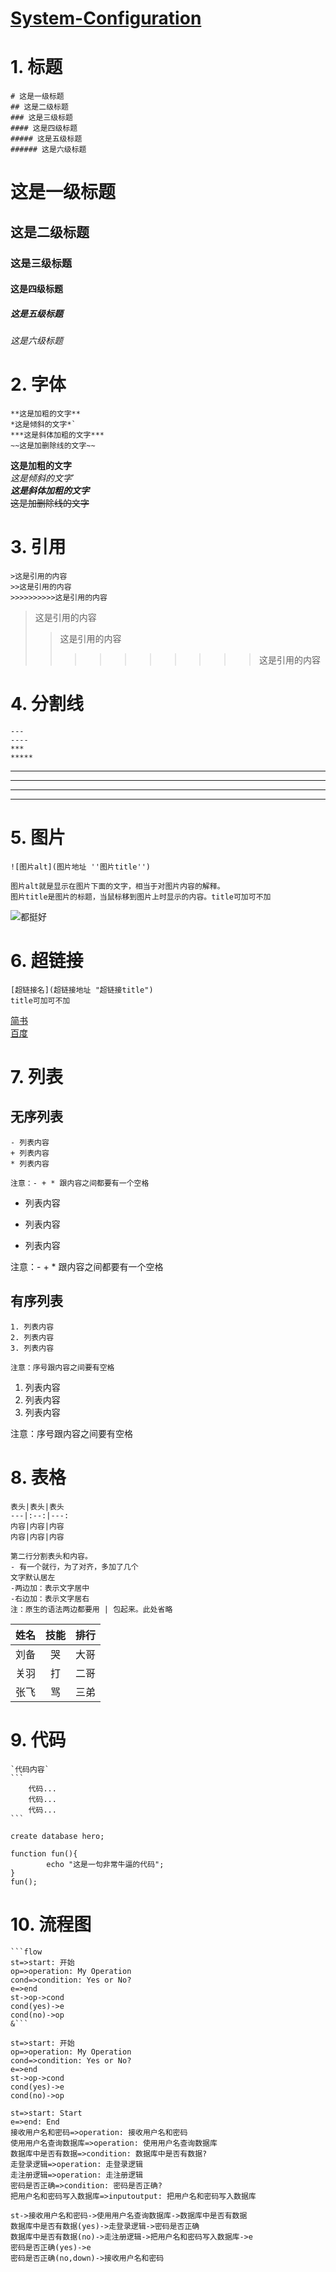 # [System-Configuration](https://github.com/John-Joe/System-Configuration)

# 1. 标题
    # 这是一级标题
    ## 这是二级标题
    ### 这是三级标题
    #### 这是四级标题
    ##### 这是五级标题
    ###### 这是六级标题
# 这是一级标题
## 这是二级标题
### 这是三级标题
#### 这是四级标题
##### 这是五级标题
###### 这是六级标题

# 2. 字体
    **这是加粗的文字**
    *这是倾斜的文字*`
    ***这是斜体加粗的文字***
    ~~这是加删除线的文字~~
**这是加粗的文字**  
*这是倾斜的文字*`  
***这是斜体加粗的文字***  
~~这是加删除线的文字~~


# 3. 引用
    >这是引用的内容
    >>这是引用的内容
    >>>>>>>>>>这是引用的内容
>这是引用的内容
>>这是引用的内容
>>>>>>>>>>这是引用的内容

# 4. 分割线
    ---
    ----
    ***
    *****
---
----
***
*****

# 5. 图片
    ![图片alt](图片地址 ''图片title'')

    图片alt就是显示在图片下面的文字，相当于对图片内容的解释。
    图片title是图片的标题，当鼠标移到图片上时显示的内容。title可加可不加
![都挺好](https://images.shobserver.com/news/690_390/2019/3/23/8736c295-1c15-474e-9195-da92c783b952.jpeg "都挺好")


# 6. 超链接
    [超链接名](超链接地址 "超链接title")
    title可加可不加
[简书](http://jianshu.com)  
[百度](http://baidu.com)

# 7. 列表
## 无序列表
    - 列表内容
    + 列表内容
    * 列表内容

    注意：- + * 跟内容之间都要有一个空格
- 列表内容
+ 列表内容
* 列表内容

注意：- + * 跟内容之间都要有一个空格
## 有序列表
    1. 列表内容
    2. 列表内容
    3. 列表内容

    注意：序号跟内容之间要有空格
1. 列表内容
2. 列表内容
3. 列表内容

注意：序号跟内容之间要有空格

# 8. 表格
    表头|表头|表头
    ---|:--:|---:
    内容|内容|内容
    内容|内容|内容

    第二行分割表头和内容。
    - 有一个就行，为了对齐，多加了几个
    文字默认居左
    -两边加：表示文字居中
    -右边加：表示文字居右
    注：原生的语法两边都要用 | 包起来。此处省略

姓名|技能|排行
--|:--:|--:
刘备|哭|大哥
关羽|打|二哥
张飞|骂|三弟

# 9. 代码

    `代码内容`
    ```
        代码...
        代码...
        代码...
    ```
`create database hero;`
```
function fun(){
        echo "这是一句非常牛逼的代码";
}
fun();
```
# 10. 流程图

    ```flow
    st=>start: 开始
    op=>operation: My Operation
    cond=>condition: Yes or No?
    e=>end
    st->op->cond
    cond(yes)->e
    cond(no)->op
    &```

```flow  
st=>start: 开始  
op=>operation: My Operation  
cond=>condition: Yes or No?  
e=>end  
st->op->cond  
cond(yes)->e  
cond(no)->op  
```
```flow
st=>start: Start
e=>end: End
接收用户名和密码=>operation: 接收用户名和密码
使用用户名查询数据库=>operation: 使用用户名查询数据库
数据库中是否有数据=>condition: 数据库中是否有数据?
走登录逻辑=>operation: 走登录逻辑
走注册逻辑=>operation: 走注册逻辑
密码是否正确=>condition: 密码是否正确?
把用户名和密码写入数据库=>inputoutput: 把用户名和密码写入数据库 

st->接收用户名和密码->使用用户名查询数据库->数据库中是否有数据
数据库中是否有数据(yes)->走登录逻辑->密码是否正确
数据库中是否有数据(no)->走注册逻辑->把用户名和密码写入数据库->e
密码是否正确(yes)->e
密码是否正确(no,down)->接收用户名和密码
```
